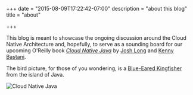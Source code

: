 +++
date = "2015-08-09T17:22:42-07:00"
description = "about this blog"
title = "about"

+++


This blog is meant to showcase the ongoing discussion around the Cloud Native Architecture and, hopefully, to serve as a sounding board for our upcoming O'Reilly book [_Cloud Native Java_](http://shop.oreilly.com/product/0636920038252.do)  by [Josh Long](http://twitter.com/starbuxman) and [Kenny Bastani](http://twitter.com/kennybastani).

The bird picture, for those of you wondering, is a [Blue-Eared Kingfisher](https://en.wikipedia.org/wiki/Blue-eared_kingfisher) from the island of Java.  

![Cloud Native Java](http://akamaicovers.oreilly.com/images/0636920038252/lrg.jpg "O'Reilly's Cloud Native Java book")
